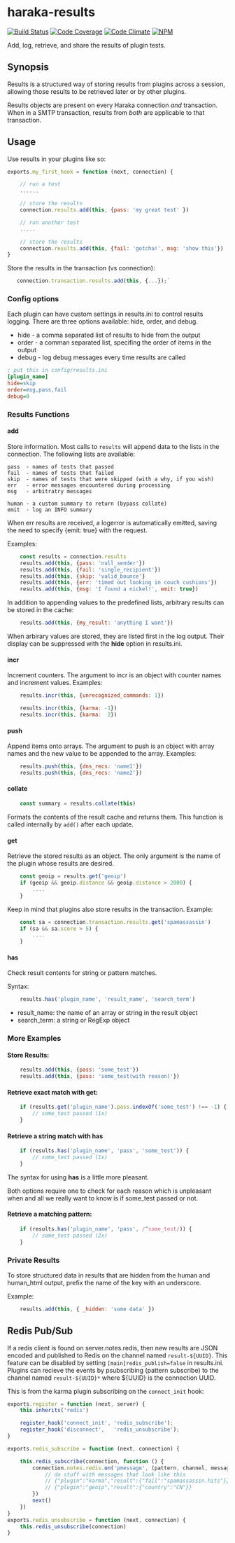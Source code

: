 # haraka-results

[![Build Status][ci-img]][ci-url]
[![Code Coverage][cov-img]][cov-url]
[![Code Climate][clim-img]][clim-url]
[![NPM][npm-img]][npm-url]

Add, log, retrieve, and share the results of plugin tests.

## Synopsis

Results is a structured way of storing results from plugins across a
session, allowing those results to be retrieved later or by other plugins.

Results objects are present on every Haraka connection *and* transaction. When
in a SMTP transaction, results from *both* are applicable to that transaction.

## Usage

Use results in your plugins like so:

```js
exports.my_first_hook = function (next, connection) {

    // run a test
    ......

    // store the results
    connection.results.add(this, {pass: 'my great test' })

    // run another test
    .....

    // store the results
    connection.results.add(this, {fail: 'gotcha!', msg: 'show this'})
}
```

Store the results in the transaction (vs connection):

```js
   connection.transaction.results.add(this, {...});`
```

### Config options

Each plugin can have custom settings in results.ini to control results logging.
There are three options available: hide, order, and debug.

* hide - a comma separated list of results to hide from the output
* order - a comman separated list, specifing the order of items in the output
* debug - log debug messages every time results are called

```ini
; put this in config/results.ini
[plugin_name]
hide=skip
order=msg,pass,fail
debug=0
```

### Results Functions

#### add

Store information. Most calls to `results` will append data to the lists
in the connection. The following lists are available:

    pass  - names of tests that passed
    fail  - names of tests that failed
    skip  - names of tests that were skipped (with a why, if you wish)
    err   - error messages encountered during processing
    msg   - arbitratry messages

    human - a custom summary to return (bypass collate)
    emit  - log an INFO summary

When err results are received, a logerror is automatically emitted, saving the
need to specify {emit: true} with the request.

Examples:

```js
    const results = connection.results
    results.add(this, {pass: 'null_sender'})
    results.add(this, {fail: 'single_recipient'})
    results.add(this, {skip: 'valid_bounce'}
    results.add(this, {err: 'timed out looking in couch cushions'})
    results.add(this, {msg: 'I found a nickel!', emit: true})
```

In addition to appending values to the predefined lists, arbitrary results
can be stored in the cache:

```js
    results.add(this, {my_result: 'anything I want'})
```

When arbirary values are stored, they are listed first in the log output. Their
display can be suppressed with the **hide** option in results.ini.


#### incr

Increment counters. The argument to incr is an object with counter names and
increment values. Examples:

```js
    results.incr(this, {unrecognized_commands: 1})

    results.incr(this, {karma: -1})
    results.incr(this, {karma:  2})
```


#### push

Append items onto arrays. The argument to push is an object with array names and
the new value to be appended to the array. Examples:

```js
    results.push(this, {dns_recs: 'name1'})
    results.push(this, {dns_recs: 'name2'})
```

#### collate

```js
    const summary = results.collate(this)
```

Formats the contents of the result cache and returns them. This function is
called internally by `add()` after each update.


#### get

Retrieve the stored results as an object. The only argument is the name of the
plugin whose results are desired.

```js
    const geoip = results.get('geoip')
    if (geoip && geoip.distance && geoip.distance > 2000) {
        ....
    }
```

Keep in mind that plugins also store results in the transaction. Example:

```js
    const sa = connection.transaction.results.get('spamassassin')
    if (sa && sa.score > 5) {
        ....
    }
```

#### has

Check result contents for string or pattern matches.

Syntax:

```js
    results.has('plugin_name', 'result_name', 'search_term')
```

* result\_name: the name of an array or string in the result object
* search\_term: a string or RegExp object


### More Examples

#### Store Results:

```js
    results.add(this, {pass: 'some_test'})
    results.add(this, {pass: 'some_test(with reason)'})
```

#### Retrieve exact match with **get**:

```js
    if (results.get('plugin_name').pass.indexOf('some_test') !== -1) {
        // some_test passed (1x)
    }
```

#### Retrieve a string match with **has**

```js
    if (results.has('plugin_name', 'pass', 'some_test')) {
        // some_test passed (1x)
    }
```

The syntax for using **has** is a little more pleasant.

Both options require one to check for each reason which is unpleasant when
and all we really want to know is if some\_test passed or not.

#### Retrieve a matching pattern:

```js
    if (results.has('plugin_name', 'pass', /^some_test/)) {
        // some_test passed (2x)
    }
```

### Private Results

To store structured data in results that are hidden from the human and
human_html output, prefix the name of the key with an underscore.

Example:

```js
    results.add(this, { _hidden: 'some data' })
```

## Redis Pub/Sub

If a redis client is found on server.notes.redis, then new results are JSON
encoded and published to Redis on the channel named `result-${UUID}`. This
feature can be disabled by setting `[main]redis_publish=false` in results.ini.
Plugins can recieve the events by psubscribing (pattern subscribe) to the
channel named `result-${UUID}*` where ${UUID} is the connection UUID.

This is from the karma plugin subscribing on the `connect_init` hook:

```js
exports.register = function (next, server) {
    this.inherits('redis')

    register_hook('connect_init', 'redis_subscribe');
    register_hook('disconnect',   'redis_unsubscribe');
}

exports.redis_subscribe = function (next, connection) {

    this.redis_subscribe(connection, function () {
        connection.notes.redis.on('pmessage', (pattern, channel, message) => {
            // do stuff with messages that look like this
            // {"plugin":"karma","result":{"fail":"spamassassin.hits"}}
            // {"plugin":"geoip","result":{"country":"CN"}}
        })
        next()
    })
}
exports.redis_unsubscribe = function (next, connection) {
    this.redis_unsubscribe(connection)
}
```


[ci-img]: https://github.com/haraka/haraka-results/actions/workflows/ci-test.yml/badge.svg
[ci-url]: https://github.com/haraka/haraka-results/actions/workflows/ci-test.yml
[cov-img]: https://codecov.io/github/haraka/haraka-results/coverage.svg
[cov-url]: https://codecov.io/github/haraka/haraka-results
[clim-img]: https://codeclimate.com/github/haraka/haraka-results/badges/gpa.svg
[clim-url]: https://codeclimate.com/github/haraka/haraka-results
[npm-img]: https://nodei.co/npm/haraka-results.png
[npm-url]: https://www.npmjs.com/package/haraka-results
